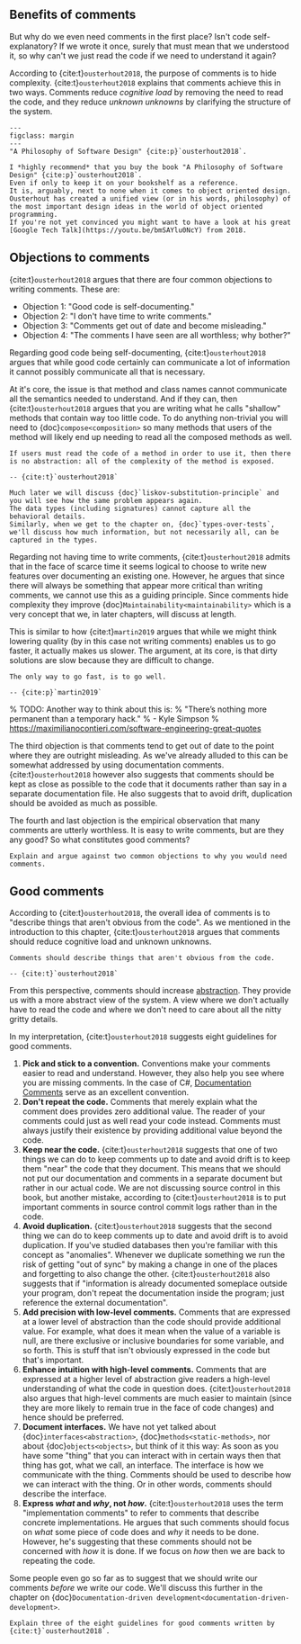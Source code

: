 ## Benefits of comments

But why do we even need comments in the first place?
Isn't code self-explanatory?
If we wrote it once, surely that must mean that we understood it, so why can't we just read the code if we need to understand it again?

According to {cite:t}`ousterhout2018`, the purpose of comments is to hide complexity.
{cite:t}`ousterhout2018` explains that comments achieve this in two ways.
Comments reduce *cognitive load* by removing the need to read the code, and they reduce *unknown unknowns* by clarifying the structure of the system.

```{figure} https://openlibrary.telkomuniversity.ac.id/uploads/book/cover/21.01.649.jpg
---
figclass: margin
---
"A Philosophy of Software Design" {cite:p}`ousterhout2018`.
```

```{seealso}
I *highly recommend* that you buy the book "A Philosophy of Software Design" {cite:p}`ousterhout2018`.
Even if only to keep it on your bookshelf as a reference.
It is, arguably, next to none when it comes to object oriented design.
Ousterhout has created a unified view (or in his words, philosophy) of the most important design ideas in the world of object oriented programming.
If you're not yet convinced you might want to have a look at his great [Google Tech Talk](https://youtu.be/bmSAYlu0NcY) from 2018.
```


## Objections to comments

{cite:t}`ousterhout2018` argues that there are four common objections to writing comments.
These are:

- Objection 1: "Good code is self-documenting."
- Objection 2: "I don't have time to write comments."
- Objection 3: "Comments get out of date and become misleading."
- Objection 4: "The comments I have seen are all worthless; why bother?"

Regarding good code being self-documenting, {cite:t}`ousterhout2018` argues that while good code certainly can communicate a lot of information it cannot possibly communicate all that is necessary.

At it's core, the issue is that method and class names cannot communicate all the semantics needed to understand.
And if they can, then {cite:t}`ousterhout2018` argues that you are writing what he calls "shallow" methods that contain way too little code.
To do anything non-trivial you will need to {doc}`compose<composition>` so many methods that users of the method will likely end up needing to read all the composed methods as well.

```{epigraph}
If users must read the code of a method in order to use it, then there is no abstraction: all of the complexity of the method is exposed.

-- {cite:t}`ousterhout2018`
```

```{seealso}
Much later we will discuss {doc}`liskov-substitution-principle` and you will see how the same problem appears again.
The data types (including signatures) cannot capture all the behavioral details.
Similarly, when we get to the chapter on, {doc}`types-over-tests`, we'll discuss how much information, but not necessarily all, can be captured in the types.
```

Regarding not having time to write comments, {cite:t}`ousterhout2018` admits that in the face of scarce time it seems logical to choose to write new features over documenting an existing one.
However, he argues that since there will always be something that appear more critical than writing comments, we cannot use this as a guiding principle.
Since comments hide complexity they improve {doc}`Maintainability<maintainability>` which is a very concept that we, in later chapters, will discuss at length.

This is similar to how {cite:t}`martin2019` argues that while we might think lowering quality (by in this case not writing comments) enables us to go faster, it actually makes us slower.
The argument, at its core, is that dirty solutions are slow because they are difficult to change.

```{epigraph}
The only way to go fast, is to go well.

-- {cite:p}`martin2019`
```

% TODO: Another way to think about this is:
% "There’s nothing more permanent than a temporary hack."
% - Kyle Simpson
% https://maximilianocontieri.com/software-engineering-great-quotes



The third objection is that comments tend to get out of date to the point where they are outright misleading.
As we've already alluded to this can be somewhat addressed by using documentation comments.
{cite:t}`ousterhout2018` however also suggests that comments should be kept as close as possible to the code that it documents rather than say in a separate documentation file.
He also suggests that to avoid drift, duplication should be avoided as much as possible.

The fourth and last objection is the empirical observation that many comments are utterly worthless.
It is easy to write comments, but are they any good?
So what constitutes good comments?

```{exercise}
Explain and argue against two common objections to why you would need comments.
```


## Good comments

According to {cite:t}`ousterhout2018`, the overall idea of comments is to "describe things that aren't obvious from the code".
As we mentioned in the introduction to this chapter, {cite:t}`ousterhout2018` argues that comments should reduce cognitive load and unknown unknowns.

```{epigraph}
Comments should describe things that aren't obvious from the code.

-- {cite:t}`ousterhout2018`
```

From this perspective, comments should increase [abstraction](abstraction).
They provide us with a more abstract view of the system.
A view where we don't actually have to read the code and where we don't need to care about all the nitty gritty details.

In my interpretation, {cite:t}`ousterhout2018` suggests eight guidelines for good comments.

1. **Pick and stick to a convention.** Conventions make your comments easier to read and understand. However, they also help you see where you are missing comments. In the case of C#, [Documentation Comments](https://docs.microsoft.com/en-us/dotnet/csharp/language-reference/language-specification/documentation-comments) serve as an excellent convention.
2. **Don't repeat the code.** Comments that merely explain what the comment does provides zero additional value. The reader of your comments could just as well read your code instead. Comments must always justify their existence by providing additional value beyond the code.
3. **Keep near the code.**
{cite:t}`ousterhout2018` suggests that one of two things we can do to keep comments up to date and avoid drift is to keep them "near" the code that they document.
This means that we should not put our documentation and comments in a separate document but rather in our actual code.
We are not discussing source control in this book, but another mistake, according to {cite:t}`ousterhout2018` is to put important comments in source control commit logs rather than in the code.
4. **Avoid duplication.** {cite:t}`ousterhout2018` suggests that the second thing we can do to keep comments up to date and avoid drift is to avoid duplication.
If you've studied databases then you're familiar with this concept as "anomalies".
Whenever we duplicate something we run the risk of getting "out of sync" by making a change in one of the places and forgetting to also change the other.
{cite:t}`ousterhout2018` also suggests that if "information is already documented someplace outside your program, don't repeat the documentation inside the program; just reference the external documentation".
5. **Add precision with low-level comments.** Comments that are expressed at a lower level of abstraction than the code should provide additional value. For example, what does it mean when the value of a variable is null, are there exclusive or inclusive boundaries for some variable, and so forth. This is stuff that isn't obviously expressed in the code but that's important.
6. **Enhance intuition with high-level comments.** Comments that are expressed at a higher level of abstraction give readers a high-level understanding of what the code in question does. {cite:t}`ousterhout2018` also argues that high-level comments are much easier to maintain (since they are more likely to remain true in the face of code changes) and hence should be preferred.
7. **Document interfaces.** We have not yet talked about {doc}`interfaces<abstraction>`, {doc}`methods<static-methods>`, nor about {doc}`objects<objects>`, but think of it this way: As soon as you have some "thing" that you can interact with in certain ways then that thing has got, what we call, an interface. The interface is how we communicate with the thing. Comments should be used to describe how we can interact with the thing. Or in other words, comments should describe the interface.
8. __Express *what* and *why*, not *how*.__ {cite:t}`ousterhout2018` uses the term "implementation comments" to refer to comments that describe concrete implementations. He argues that such comments should focus on *what* some piece of code does and *why* it needs to be done. However, he's suggesting that these comments should not be concerned with *how* it is done. If we focus on *how* then we are back to repeating the code.

Some people even go so far as to suggest that we should write our comments *before* we write our code.
We'll discuss this further in the chapter on {doc}`Documentation-driven development<documentation-driven-development>`.


```{exercise}
Explain three of the eight guidelines for good comments written by {cite:t}`ousterhout2018`.
```
